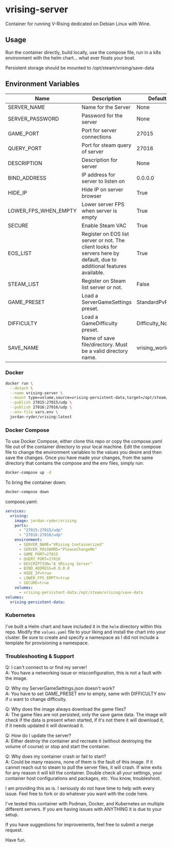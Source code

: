 # vrising-server
Container for running V-Rising dedicated on Debian Linux with Wine.

## Usage

Run the container directly, build locally, use the compose file, run in a k8s environment with the helm chart... what ever floats your boat. <br>

Persistent storage should be mounted to /opt/steam/vrising/save-data

## Environment Variables

| Name | Description | Default | Required |
| ---- | ----------- | ------- | -------- |
| SERVER_NAME | Name for the Server | None | True |
| SERVER_PASSWORD | Password for the server | None | False |
| GAME_PORT | Port for server connections | 27015 | False |
| QUERY_PORT | Port for steam query of server | 27016 | False |
| DESCRIPTION | Description for server | None | False |
| BIND_ADDRESS | IP address for server to listen on | 0.0.0.0 | False |
| HIDE_IP | Hide IP on server browser | True | False |
| LOWER_FPS_WHEN_EMPTY | Lower server FPS when server is empty | True | False |
| SECURE | Enable Steam VAC | True | False |
| EOS_LIST | Register on EOS list server or not. The client looks for servers here by default, due to additional features available. | True | False |
| STEAM_LIST | Register on Steam list server or not. | False | False |
| GAME_PRESET | Load a ServerGameSettings preset. | StandardPvP | False |
| DIFFICULTY | Load a GameDifficulty preset. | Difficulty_Normal | False |
| SAVE_NAME | Name of save file/directory. Must be a valid directory name. | vrising_world | False |


### Docker

```bash
docker run \
  --detach \
  --name vrising-server \
  --mount type=volume,source=vrising-persistent-data,target=/opt/steam/vrising/save-data \
  --publish 27015:27015/udp \
  --publish 27016:27016/udp \
  --env-file vars.env \
  jordan-ryder/vrising:latest
```

### Docker Compose

To use Docker Compose, either clone this repo or copy the compose.yaml file out of the container directory to your local machine. Edit the compose file to change the environment variables to the values you desire and then save the changes. Once you have made your changes, from the same directory that contains the compose and the env files, simply run:

```bash 
docker-compose up -d
```

To bring the container down:

```bash
docker-compose down
```

compose.yaml:

```yaml
services:
  vrising:
    image: jordan-ryder/vrising
    ports:
      - "27015:27015/udp"
      - "27016:27016/udp"
    environment:
      - SERVER_NAME="VRising Containerized"
      - SERVER_PASSWORD="PleaseChangeMe"
      - GAME_PORT=27015
      - QUERY_PORT=27016
      - DESCRIPTION="A VRising Server"
      - BIND_ADDRESS=0.0.0.0
      - HIDE_IP=true
      - LOWER_FPS_EMPTY=true
      - SECURE=true
    volumes:
      - vrising-persistent-data:/opt/steam/vrising/save-data
volumes:
  vrising-persistent-data:
```

### Kubernetes

I've built a Helm chart and have included it in the `helm` directory within this repo. Modify the `values.yaml` file to your liking and install the chart into your cluster. Be sure to create and specify a namespace as I did not include a template for provisioning a namespace.

### Troubleshooting & Support

Q: I can't connect to or find my server! <br>
A: You have a networking issue or misconfiguration, this is not a fault with the image.

Q: Why my ServerGameSettings.json doesn't work? <br>
A: You have to set GAME_PRESET env to empty, same with DIFFICULTY env if u want to change difficulty.

Q: Why does the image always download the game files? <br>
A: The game files are not persisted, only the save game data. The image will check if the data is present when started, if it's not there it will download it, if it needs updated it will download it.

Q: How do I update the server? <br>
A: Either destroy the container and recreate it (without destroying the volume of course) or stop and start the container.

Q: Why does my container crash or fail to start? <br>
A: Could be many reasons, none of them is the fault of this image. If it cannot reach out to steam to pull the server files, it will crash. If wine exits for any reason it will kill the container. Double check all your settings, your container host configurations and packages, etc. You know, troubleshoot.

I am providing this as is. I seriously do not have time to help with every issue. Feel free to fork or do whatever you want with the code here.

I've tested this container with Podman, Docker, and Kubernetes on multiple different servers. If you are having issues with ANYTHING it is due to your setup.

If you have suggestions for improvements, feel free to submit a merge request.

Have fun.

